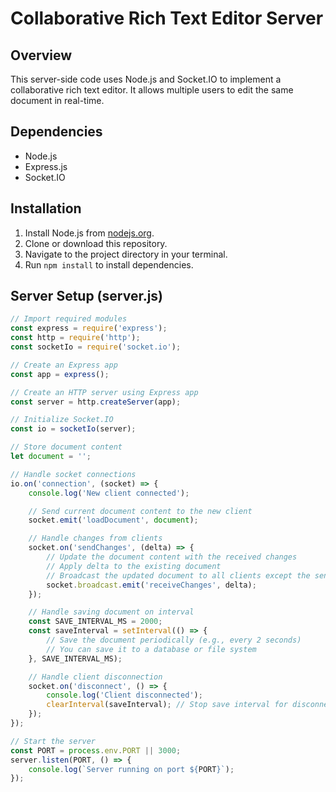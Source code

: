# Collaborative Rich Text Editor Server

## Overview
This server-side code uses Node.js and Socket.IO to implement a collaborative rich text editor. It allows multiple users to edit the same document in real-time.

## Dependencies
- Node.js
- Express.js
- Socket.IO

## Installation
1. Install Node.js from [nodejs.org](https://nodejs.org/).
2. Clone or download this repository.
3. Navigate to the project directory in your terminal.
4. Run `npm install` to install dependencies.

## Server Setup (server.js)
```javascript
// Import required modules
const express = require('express');
const http = require('http');
const socketIo = require('socket.io');

// Create an Express app
const app = express();

// Create an HTTP server using Express app
const server = http.createServer(app);

// Initialize Socket.IO
const io = socketIo(server);

// Store document content
let document = '';

// Handle socket connections
io.on('connection', (socket) => {
    console.log('New client connected');

    // Send current document content to the new client
    socket.emit('loadDocument', document);

    // Handle changes from clients
    socket.on('sendChanges', (delta) => {
        // Update the document content with the received changes
        // Apply delta to the existing document
        // Broadcast the updated document to all clients except the sender
        socket.broadcast.emit('receiveChanges', delta);
    });

    // Handle saving document on interval
    const SAVE_INTERVAL_MS = 2000;
    const saveInterval = setInterval(() => {
        // Save the document periodically (e.g., every 2 seconds)
        // You can save it to a database or file system
    }, SAVE_INTERVAL_MS);

    // Handle client disconnection
    socket.on('disconnect', () => {
        console.log('Client disconnected');
        clearInterval(saveInterval); // Stop save interval for disconnected clients
    });
});

// Start the server
const PORT = process.env.PORT || 3000;
server.listen(PORT, () => {
    console.log(`Server running on port ${PORT}`);
});
